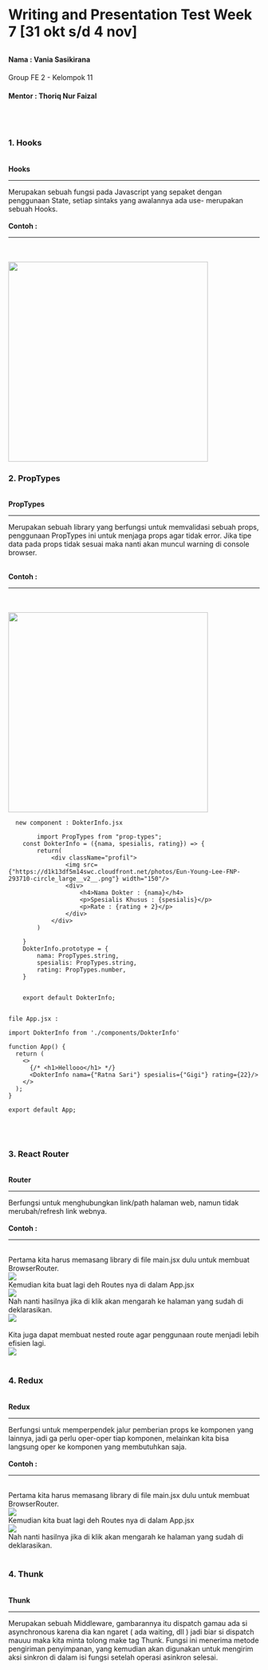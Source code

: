 # Writing and Presentation Test Week 7 [31 okt s/d 4 nov]
## <h4>Nama     : Vania Sasikirana</h4><h4></h4>Group FE 2 - Kelompok 11</h4> <h4>Mentor : Thoriq Nur Faizal</h4>

<br>
<br>


### **1. Hooks**
<br><b>Hooks</b><hr>
  
Merupakan sebuah fungsi pada Javascript yang sepaket dengan penggunaan State, setiap sintaks yang awalannya ada use- merupakan sebuah Hooks.<br><br>
<b>Contoh : </b><hr><br>
<br>
<img src="img/hooks.jpg" width="400">


### **2. PropTypes**

<br><b>PropTypes</b><hr>
  
Merupakan sebuah library yang berfungsi untuk memvalidasi sebuah props, penggunaan PropTypes ini untuk menjaga props agar tidak error. Jika tipe data pada props tidak sesuai maka nanti akan muncul warning di console browser.<br><br>

<b>Contoh : </b><hr><br>
<br>
<img src="img/profil.jpg" width="400">


```
  new component : DokterInfo.jsx

        import PropTypes from "prop-types";
    const DokterInfo = ({nama, spesialis, rating}) => {
        return(
            <div className="profil">
                <img src={"https://d1k13df5m14swc.cloudfront.net/photos/Eun-Young-Lee-FNP-293710-circle_large__v2__.png"} width="150"/>  
                <div>
                    <h4>Nama Dokter : {nama}</h4>
                    <p>Spesialis Khusus : {spesialis}</p>
                    <p>Rate : {rating + 2}</p>
                </div>
            </div>
        )

    }
    DokterInfo.prototype = {
        nama: PropTypes.string,
        spesialis: PropTypes.string,
        rating: PropTypes.number,
    } 


    export default DokterInfo;
    
```

```
file App.jsx : 

import DokterInfo from './components/DokterInfo'

function App() {
  return (
    <>
      {/* <h1>Hellooo</h1> */}
      <DokterInfo nama={"Ratna Sari"} spesialis={"Gigi"} rating={22}/>
    </>
  );
}

export default App;

```

<br><br>


### **3. React Router**
<br><b>Router</b><hr>
  
Berfungsi untuk menghubungkan link/path halaman web, namun tidak merubah/refresh link webnya. <br><br>
<b>Contoh : </b><hr><br>
Pertama kita harus memasang library di file main.jsx dulu untuk membuat BrowserRouter.<br>
<img src="img/routes0.jpg"><br>
Kemudian kita buat lagi deh Routes nya di dalam App.jsx
<br>
<img src="img/routes.jpg" ><br>
Nah nanti hasilnya jika di klik akan mengarah ke halaman yang sudah di deklarasikan.<br>
<img src="img/routes2.jpg"><br><br>
Kita juga dapat membuat nested route agar penggunaan route menjadi lebih efisien lagi.<br>
<img src="img/routes3.jpg"><br><br>

### **4. Redux**
<br><b>Redux</b><hr>
  
Berfungsi untuk memperpendek jalur pemberian props ke komponen yang lainnya, jadi ga perlu oper-oper tiap komponen, melainkan kita bisa langsung oper ke komponen yang membutuhkan saja. <br><br>
<b>Contoh : </b><hr><br>
Pertama kita harus memasang library di file main.jsx dulu untuk membuat BrowserRouter.<br>
<img src="img/routes0.jpg"><br>
Kemudian kita buat lagi deh Routes nya di dalam App.jsx
<br>
<img src="img/routes.jpg" ><br>
Nah nanti hasilnya jika di klik akan mengarah ke halaman yang sudah di deklarasikan.<br><br>


### **4. Thunk**
<br><b>Thunk</b><hr>
  
Merupakan sebuah Middleware, gambarannya itu dispatch gamau ada si asynchronous karena dia kan ngaret ( ada waiting, dll ) jadi biar si dispatch mauuu maka kita minta tolong make tag Thunk.  Fungsi ini menerima metode pengiriman penyimpanan, yang kemudian akan digunakan untuk mengirim aksi sinkron di dalam isi fungsi setelah operasi asinkron selesai. <br><br>
